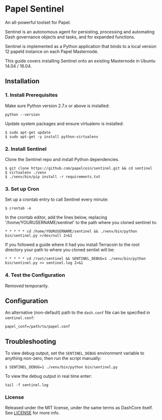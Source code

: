# Papel Sentinel

An all-powerful toolset for Papel.

Sentinel is an autonomous agent for persisting, processing and automating Dash governance objects and tasks, and for expanded functions.

Sentinel is implemented as a Python application that binds to a local version 12 papeld instance on each Papel Masternode.

This guide covers installing Sentinel onto an existing Masternode in Ubuntu 14.04 / 16.04.

## Installation

### 1. Install Prerequisites

Make sure Python version 2.7.x or above is installed:

    python --version

Update system packages and ensure virtualenv is installed:

    $ sudo apt-get update
    $ sudo apt-get -y install python-virtualenv

### 2. Install Sentinel

Clone the Sentinel repo and install Python dependencies.

    $ git clone https://github.com/papelcoin/sentinel.git && cd sentinel
    $ virtualenv ./venv
    $ ./venv/bin/pip install -r requirements.txt

### 3. Set up Cron

Set up a crontab entry to call Sentinel every minute:

    $ crontab -e

In the crontab editor, add the lines below, replacing '/home/YOURUSERNAME/sentinel' to the path where you cloned sentinel to:

    * * * * * cd /home/YOURUSERNAME/sentinel && ./venv/bin/python bin/sentinel.py >/dev/null 2>&1
    
If you followed a guide where it had you install Terracoin to the root directory your path to where you cloned sentiel will be:

    * * * * * cd /root/sentinel && SENTINEL_DEBUG=1 ./venv/bin/python bin/sentinel.py >> sentinel.log 2>&1

### 4. Test the Configuration

Removed temporarily.

## Configuration

An alternative (non-default) path to the `dash.conf` file can be specified in `sentinel.conf`:

    papel_conf=/path/to/papel.conf

## Troubleshooting

To view debug output, set the `SENTINEL_DEBUG` environment variable to anything non-zero, then run the script manually:

    $ SENTINEL_DEBUG=1 ./venv/bin/python bin/sentinel.py
    
To view the debug output in real time enter:

    tail -f sentinel.log

### License

Released under the MIT license, under the same terms as DashCore itself. See [LICENSE](LICENSE) for more info.
